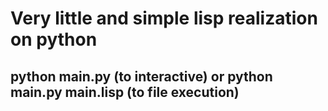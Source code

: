 # Very little and simple lisp realization on python

## python main.py (to interactive) or python main.py main.lisp (to file execution)